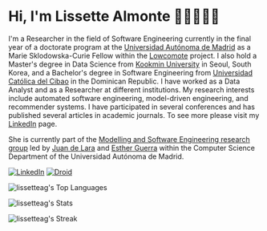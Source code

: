 # Hi, I'm Lissette Almonte 👩🏾‍💻🌌🦕
I'm a Researcher in the field of Software Engineering currently in the final year of a doctorate program at the [Universidad Autónoma de Madrid](https://www.uam.es/uam/en/inicio) as a Marie Sklodowska-Curie Fellow within the [Lowcomote](https://www.lowcomote.eu/) project. I also hold a Master's degree in Data Science from [Kookmin University](https://english.kookmin.ac.kr/) in Seoul, South Korea, and a Bachelor's degree in Software Engineering from [Universidad Católica del Cibao](https://www.ucateci.edu.do/) in the Dominican Republic. I have worked as a Data Analyst and as a Researcher at different institutions. My research interests include automated software engineering, model-driven engineering, and recommender systems. I have participated in several conferences and has published several articles in academic journals. To see more please visit my [LinkedIn](https://www.linkedin.com/in/lissettealmontegarcia/) page.

She is currently part of the [Modelling and Software Engineering research group](http://miso.es/index.html) led by [Juan de Lara](http://arantxa.ii.uam.es/~jlara/) and [Esther Guerra](http://arantxa.ii.uam.es/~eguerra/) within the Computer Science Department of the Universidad Autónoma de Madrid. 

[![LinkedIn](https://img.shields.io/badge/linkedin-profile-blue)](https://www.linkedin.com/in/lissettealmontegarcia/)
[![Droid](https://img.shields.io/badge/Droid-webpage-blueviolet)](https://droid-dsl.github.io/#page-top)

![lissetteag's Top Languages](https://github-readme-stats.vercel.app/api/top-langs/?username=lissetteag&theme=tokyonight&show_icons=true&hide_border=true&layout=compact)

![lissetteag's Stats](https://github-readme-stats.vercel.app/api?username=lissetteag&theme=tokyonight&show_icons=true&hide_border=true&count_private=true)

![lissetteag's Streak](https://github-readme-streak-stats.herokuapp.com/?user=lissetteag&theme=tokyonight&hide_border=true)
